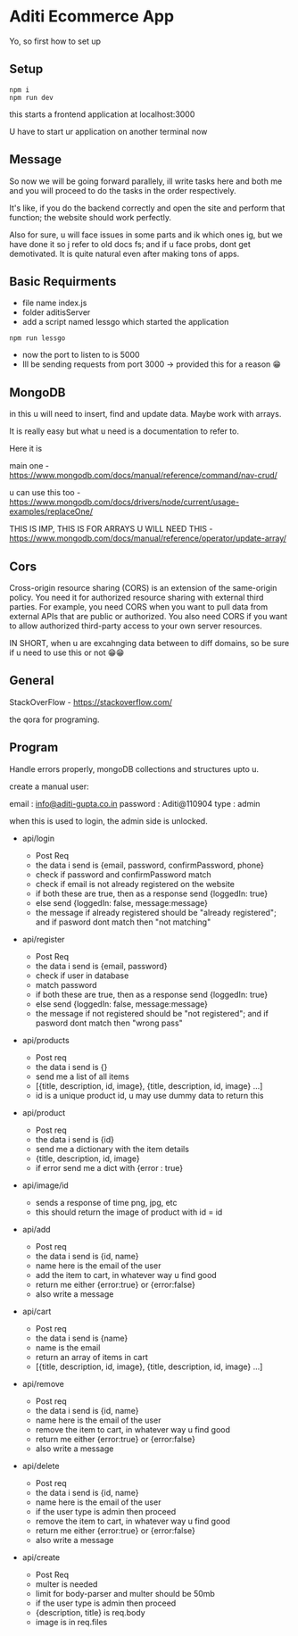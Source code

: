 # Aditi Ecommerce App

Yo, so first how to set up

## Setup

```
npm i
npm run dev
```

this starts a frontend application at localhost:3000

U have to start ur application on another terminal now

## Message

So now we will be going forward parallely, ill write tasks here and both me and you will proceed to do the tasks in the order respectively.

It's like, if you do the backend correctly and open the site and perform that function; the website should work perfectly.

Also for sure, u will face issues in some parts and ik which ones ig, but we have done it so j refer to old docs fs; and if u face probs, dont get demotivated. It is quite natural even after making tons of apps.

## Basic Requirments

- file name index.js
- folder aditisServer
- add a script named lessgo which started the application

```
npm run lessgo
```

- now the port to listen to is 5000
- Ill be sending requests from port 3000 -> provided this for a reason 😁

## MongoDB

in this u will need to insert, find and update data. Maybe work with arrays.

It is really easy but what u need is a documentation to refer to.

Here it is

main one - https://www.mongodb.com/docs/manual/reference/command/nav-crud/

u can use this too - https://www.mongodb.com/docs/drivers/node/current/usage-examples/replaceOne/

THIS IS IMP, THIS IS FOR ARRAYS U WILL NEED THIS - https://www.mongodb.com/docs/manual/reference/operator/update-array/

## Cors

Cross-origin resource sharing (CORS) is an extension of the same-origin policy. You need it for authorized resource sharing with external third parties. For example, you need CORS when you want to pull data from external APIs that are public or authorized. You also need CORS if you want to allow authorized third-party access to your own server resources.

IN SHORT, when u are excahnging data between to diff domains, so be sure if u need to use this or not 😁😁

## General

StackOverFlow - https://stackoverflow.com/

the qora for programing.

## Program

Handle errors properly, mongoDB collections and structures upto u.

create a manual user:

email : info@aditi-gupta.co.in
password : Aditi@110904
type : admin

when this is used to login, the admin side is unlocked.

- api/login

  - Post Req
  - the data i send is {email, password, confirmPassword, phone}
  - check if password and confirmPassword match
  - check if email is not already registered on the website
  - if both these are true, then as a response send {loggedIn: true}
  - else send {loggedIn: false, message:message}
  - the message if already registered should be "already registered"; and if pasword dont match then "not matching"

- api/register

  - Post Req
  - the data i send is {email, password}
  - check if user in database
  - match password
  - if both these are true, then as a response send {loggedIn: true}
  - else send {loggedIn: false, message:message}
  - the message if not registered should be "not registered"; and if pasword dont match then "wrong pass"

- api/products

  - Post req
  - the data i send is {}
  - send me a list of all items
  - [{title, description, id, image}, {title, description, id, image} ...]
  - id is a unique product id, u may use dummy data to return this

- api/product

  - Post req
  - the data i send is {id}
  - send me a dictionary with the item details
  - {title, description, id, image}
  - if error send me a dict with {error : true}

- api/image/id

  - sends a response of time png, jpg, etc
  - this should return the image of product with id = id

- api/add

  - Post req
  - the data i send is {id, name}
  - name here is the email of the user
  - add the item to cart, in whatever way u find good
  - return me either {error:true} or {error:false}
  - also write a message

- api/cart

  - Post req
  - the data i send is {name}
  - name is the email
  - return an array of items in cart
  - [{title, description, id, image}, {title, description, id, image} ...]

- api/remove

  - Post req
  - the data i send is {id, name}
  - name here is the email of the user
  - remove the item to cart, in whatever way u find good
  - return me either {error:true} or {error:false}
  - also write a message

- api/delete

  - Post req
  - the data i send is {id, name}
  - name here is the email of the user
  - if the user type is admin then proceed
  - remove the item to cart, in whatever way u find good
  - return me either {error:true} or {error:false}
  - also write a message

- api/create

  - Post Req
  - multer is needed
  - limit for body-parser and multer should be 50mb
  - if the user type is admin then proceed
  - {description, title} is req.body
  - image is in req.files
